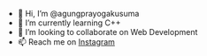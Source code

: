 - 👋 Hi, I’m @agungprayogakusuma
- 🌱 I’m currently learning C++
- 💞️ I’m looking to collaborate on Web Development
- 📫 Reach me on <a href="https://instagram.com/agungpk/">Instagram</a>

<!---
agungprayogakusuma/agungprayogakusuma is a ✨ special ✨ repository because its `README.md` (this file) appears on your GitHub profile.
You can click the Preview link to take a look at your changes.
--->
